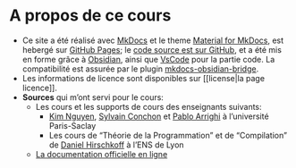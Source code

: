 # A propos de ce cours

- Ce site a été réalisé avec [MkDocs](https://www.mkdocs.org/) et le theme [Material for MkDocs](https://squidfunk.github.io/mkdocs-material/), est hebergé sur [GitHub Pages](https://pages.github.com/); le [code source est sur GitHub](https://github.com/adurier/ocaml-course/), et a été mis en forme grâce à [Obsidian](https://obsidian.md/), ainsi que [VsCode](https://code.visualstudio.com/) pour la partie code. La compatibilité est assurée par le plugin [mkdocs-obsidian-bridge](https://github.com/GooRoo/mkdocs-obsidian-bridge/discussions).
- Les informations de licence sont disponibles sur [[license|la page licence]].
- **Sources** qui m’ont servi pour le cours:
	- Les cours et les supports de cours des enseignants suivants:
		- [Kim Nguyen](https://usr.lmf.cnrs.fr/~kn/ipf_en.html), [Sylvain Conchon](https://usr.lmf.cnrs.fr/~conchon/) et [Pablo Arrighi](https://lmf.cnrs.fr/Perso/PabloArrighi) à l’université Paris-Saclay
		- Les cours de “Théorie de la Programmation” et de “Compilation” de [Daniel Hirschkoff](https://perso.ens-lyon.fr/daniel.hirschkoff/) à l’ENS de Lyon
	- [La documentation officielle en ligne](https://ocaml.org/docs)
	